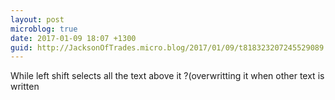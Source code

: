 ```yaml
---
layout: post
microblog: true
date: 2017-01-09 18:07 +1300
guid: http://JacksonOfTrades.micro.blog/2017/01/09/t818323207245529089.html
---
```

While left shift selects all the text above it ?(overwritting it when other text is written
